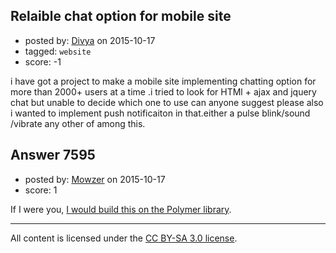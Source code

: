 ## Relaible chat option for mobile site

- posted by: [Divya](https://stackexchange.com/users/2917357/divya) on 2015-10-17
- tagged: `website`
- score: -1

<p>i have got a project to make a mobile site implementing chatting option for more than 2000+ users at a time .i tried to look for HTMl + ajax and jquery chat but unable to decide which one to use
can anyone suggest please
also i wanted to implement push notificaiton in that.either a pulse blink/sound /vibrate
any other of among this.</p>



## Answer 7595

- posted by: [Mowzer](https://stackexchange.com/users/1803081/mowzer) on 2015-10-17
- score: 1

<p>If I were you, <a href="https://www.polymer-project.org/1.0/" rel="nofollow">I would build this on the Polymer library</a>.</p>




---

All content is licensed under the [CC BY-SA 3.0 license](https://creativecommons.org/licenses/by-sa/3.0/).
